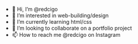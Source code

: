 - 👋 Hi, I’m @redcigo
- 👀 I’m interested in web-building/design
- 🌱 I’m currently learning html/css
- 💞️ I’m looking to collaborate on a portfolio project
- 📫 How to reach me @redcigo on Instagram

<!---
redcigo/redcigo is a ✨ special ✨ repository because its `README.md` (this file) appears on your GitHub profile.
You can click the Preview link to take a look at your changes.
--->
